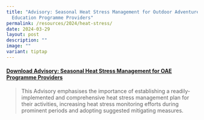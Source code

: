 ```yaml
---
title: "Advisory: Seasonal Heat Stress Management for Outdoor Adventure
  Education Programme Providers"
permalink: /resources/2024/heat-stress/
date: 2024-03-29
layout: post
description: ""
image: ""
variant: tiptap
---
```

<h4><a href="/files/Seasonal_Heat_Stress_Management_Advisory_Mar_2024.pdf" rel="noopener noreferrer nofollow" target="_blank">Download Advisory: Seasonal Heat Stress Management for OAE Programme Providers</a></h4>
<blockquote>
<p>This Advisory emphasises the importance of establishing a readily-implemented
and comprehensive heat stress management plan for their activities, increasing
heat stress monitoring efforts during prominent periods and adopting suggested
mitigating measures.</p>
</blockquote>
<p></p>